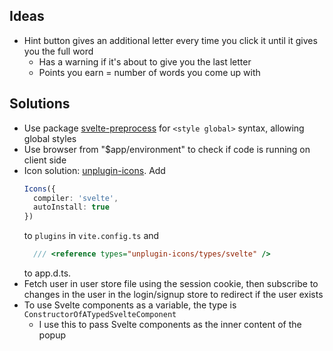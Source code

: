 ## Ideas

* Hint button gives an additional letter every time you click it until it gives you the full word
  * Has a warning if it's about to give you the last letter
  * Points you earn = number of words you come up with

## Solutions

- Use package [svelte-preprocess](https://www.npmjs.com/package/svelte-preprocess) for `<style global>` syntax, allowing global styles
- Use browser from "$app/environment" to check if code is running on client side
- Icon solution: [unplugin-icons](https://www.npmjs.com/package/unplugin-icons). Add 
  ```ts
  Icons({
    compiler: 'svelte',
    autoInstall: true
  })
  ```
  to `plugins` in `vite.config.ts` and
  ```ts
    /// <reference types="unplugin-icons/types/svelte" />
  ```
  to app.d.ts.
- Fetch user in user store file using the session cookie, then subscribe to changes in the user in the login/signup store to redirect if the user exists
- To use Svelte components as a variable, the type is `ConstructorOfATypedSvelteComponent`
  - I use this to pass Svelte components as the inner content of the popup